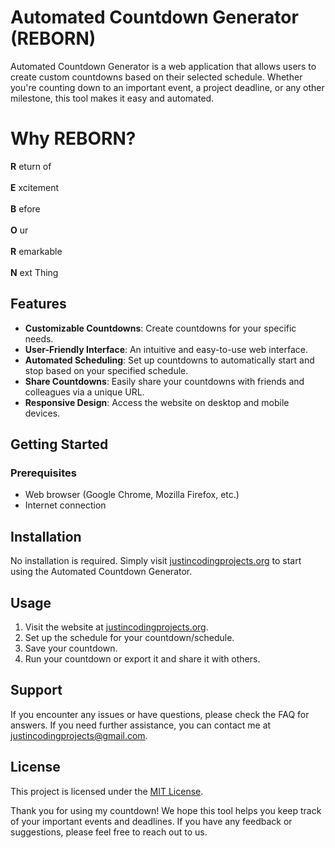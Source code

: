 # Automated Countdown Generator (REBORN)


Automated Countdown Generator is a web application that allows users to create custom countdowns based on their selected schedule. Whether you're counting down to an important event, a project deadline, or any other milestone, this tool makes it easy and automated.

# Why REBORN?
**R** eturn of<br/><br/>
**E** xcitement<br/><br/>
**B** efore<br/><br/>
**O** ur<br/><br/>
**R** emarkable<br></br>
**N** ext Thing

## Features
- **Customizable Countdowns**: Create countdowns for your specific needs.
- **User-Friendly Interface**: An intuitive and easy-to-use web interface.
- **Automated Scheduling**: Set up countdowns to automatically start and stop based on your specified schedule.
- **Share Countdowns**: Easily share your countdowns with friends and colleagues via a unique URL.
- **Responsive Design**: Access the website on desktop and mobile devices.
## Getting Started
### Prerequisites
- Web browser (Google Chrome, Mozilla Firefox, etc.)
- Internet connection
## Installation
No installation is required. Simply visit [justincodingprojects.org](https://justincodingprojects.org) to start using the Automated Countdown Generator.

## Usage
  1. Visit the website at [justincodingprojects.org](https://justincodingprojects.org).
  2. Set up the schedule for your countdown/schedule.
  3. Save your countdown.
  4. Run your countdown or export it and share it with others.
<!--  4. Share the unique countdown URL with others or keep it for your reference. | HAS NOT GONE TO THAT YET-->

## Support
If you encounter any issues or have questions, please check the FAQ for answers. If you need further assistance, you can contact me at [justincodingprojects@gmail.com](mailto:justincodingprojects+support@gmail.com).

## License
This project is licensed under the [MIT License](LICENSE).

Thank you for using my countdown! We hope this tool helps you keep track of your important events and deadlines. If you have any feedback or suggestions, please feel free to reach out to us.
